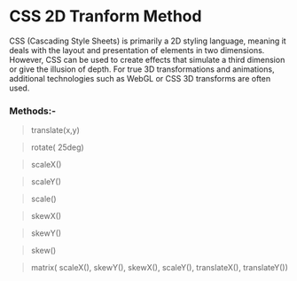 # CSS 2D Tranform Method
CSS (Cascading Style Sheets) is primarily a 2D styling language, meaning it deals with the layout and presentation of elements in two dimensions. However, CSS can be used to create effects that simulate a third dimension or give the illusion of depth. For true 3D transformations and animations, additional technologies such as WebGL or CSS 3D transforms are often used.

### Methods:-

> translate(x,y)

> rotate( 25deg)

> scaleX()

> scaleY()

> scale()

> skewX()

> skewY()

> skew()

> matrix( scaleX(), skewY(), skewX(), scaleY(), translateX(), translateY())
